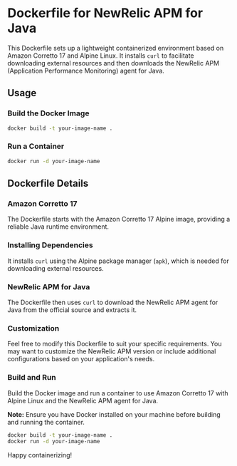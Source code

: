 # Dockerfile for NewRelic APM for Java

This Dockerfile sets up a lightweight containerized environment based on Amazon Corretto 17 and Alpine Linux. It installs `curl` to facilitate downloading external resources and then downloads the NewRelic APM (Application Performance Monitoring) agent for Java.

## Usage

### Build the Docker Image

```bash
docker build -t your-image-name .
```

### Run a Container

```bash
docker run -d your-image-name
```

## Dockerfile Details

### Amazon Corretto 17

The Dockerfile starts with the Amazon Corretto 17 Alpine image, providing a reliable Java runtime environment.

### Installing Dependencies

It installs `curl` using the Alpine package manager (`apk`), which is needed for downloading external resources.

### NewRelic APM for Java

The Dockerfile then uses `curl` to download the NewRelic APM agent for Java from the official source and extracts it.

### Customization

Feel free to modify this Dockerfile to suit your specific requirements. You may want to customize the NewRelic APM version or include additional configurations based on your application's needs.

### Build and Run

Build the Docker image and run a container to use Amazon Corretto 17 with Alpine Linux and the NewRelic APM agent for Java.

**Note:** Ensure you have Docker installed on your machine before building and running the container.

```bash
docker build -t your-image-name .
docker run -d your-image-name
```

Happy containerizing!
